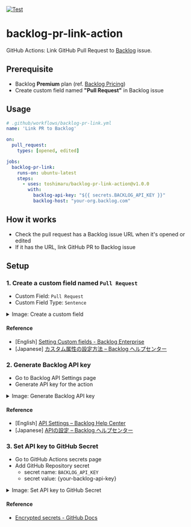 [![Test](https://github.com/toshimaru/backlog-pr-link-action/actions/workflows/test.yml/badge.svg)](https://github.com/toshimaru/backlog-pr-link-action/actions/workflows/test.yml)

# backlog-pr-link-action

GitHub Actions: Link GitHub Pull Request to [Backlog](https://backlog.com/) issue.

## Prerequisite

- Backlog **Premium** plan (ref. [Backlog Pricing](https://backlog.com/pricing/))
- Create custom field named **"Pull Request"** in Backlog issue

## Usage

```yml
# .github/workflows/backlog-pr-link.yml
name: 'Link PR to Backlog'

on:
  pull_request:
    types: [opened, edited]

jobs:
  backlog-pr-link:
    runs-on: ubuntu-latest
    steps:
      - uses: toshimaru/backlog-pr-link-action@v1.0.0
        with:
          backlog-api-key: "${{ secrets.BACKLOG_API_KEY }}"
          backlog-host: "your-org.backlog.com"
```

## How it works

- Check the pull request has a Backlog issue URL when it's opened or edited
- If it has the URL, link GitHub PR to Backlog issue

## Setup

### 1. Create a custom field named `Pull Request`

- Custom Field: `Pull Request`
- Custom Field Type: `Sentence`

<details>
  <summary>Image: Create a custom field</summary>

![create custom field](https://user-images.githubusercontent.com/803398/93299287-c5913280-f82f-11ea-8e88-6d535390b4d3.png)

</details>

#### Reference

- [English] [Setting Custom fields - Backlog Enterprise](https://backlog.com/enterprise-help/usersguide/custom-field/userguide1099/)
- [Japanese] [カスタム属性の設定方法 – Backlog ヘルプセンター](https://support-ja.backlog.com/hc/ja/articles/360035640274-%E3%82%AB%E3%82%B9%E3%82%BF%E3%83%A0%E5%B1%9E%E6%80%A7%E3%81%AE%E8%A8%AD%E5%AE%9A%E6%96%B9%E6%B3%95)

### 2. Generate Backlog API key

- Go to Backlog API Settings page
- Generate API key for the action

<details>
  <summary>Image: Generate Backlog API key</summary>

![generate backlog api key](https://user-images.githubusercontent.com/803398/94165479-3b973880-fec5-11ea-915d-733d0de6631f.png)

</details>

#### Reference

- [English] [API Settings – Backlog Help Center](https://support.backlog.com/hc/en-us/articles/115015420567-API-Settings)
- [Japanese] [APIの設定 – Backlog ヘルプセンター](https://support-ja.backlog.com/hc/ja/articles/360035641754)

### 3. Set API key to GitHub Secret

- Go to GitHub Actions secrets page
- Add GitHub Repository secret
  - secret name: `BACKLOG_API_KEY`
  - secret value: {your-backlog-api-key}

<details>
  <summary>Image: Set API key to GitHub Secret</summary>

![GitHub Repository secret](https://user-images.githubusercontent.com/803398/161873039-5e54361a-6498-4866-9562-b23151aa3666.png)

</details>

#### Reference

- [Encrypted secrets - GitHub Docs](https://docs.github.com/en/actions/reference/encrypted-secrets)
